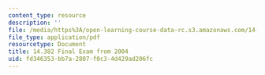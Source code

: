 ```yaml
---
content_type: resource
description: ''
file: /media/https%3A/open-learning-course-data-rc.s3.amazonaws.com/14-382-econometrics-spring-2017/fd346353bb7a2807f0c34d429ad206fc_MIT_14_382S17_Final04.pdf
file_type: application/pdf
resourcetype: Document
title: 14.382 Final Exam from 2004
uid: fd346353-bb7a-2807-f0c3-4d429ad206fc
---
```

